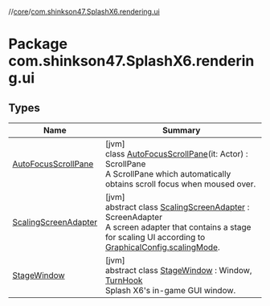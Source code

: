 //[core](../../index.md)/[com.shinkson47.SplashX6.rendering.ui](index.md)

# Package com.shinkson47.SplashX6.rendering.ui

## Types

| Name | Summary |
|---|---|
| [AutoFocusScrollPane](-auto-focus-scroll-pane/index.md) | [jvm]<br>class [AutoFocusScrollPane](-auto-focus-scroll-pane/index.md)(it: Actor) : ScrollPane<br>A ScrollPane which automatically obtains scroll focus when moused over. |
| [ScalingScreenAdapter](-scaling-screen-adapter/index.md) | [jvm]<br>abstract class [ScalingScreenAdapter](-scaling-screen-adapter/index.md) : ScreenAdapter<br>A screen adapter that contains a stage for scaling UI according to [GraphicalConfig.scalingMode](../com.shinkson47.SplashX6.utility.configuration/-graphical-config/scaling-mode.md). |
| [StageWindow](-stage-window/index.md) | [jvm]<br>abstract class [StageWindow](-stage-window/index.md) : Window, [TurnHook](../com.shinkson47.SplashX6.utility/-turn-hook/index.md)<br>Splash X6's in-game GUI window. |
